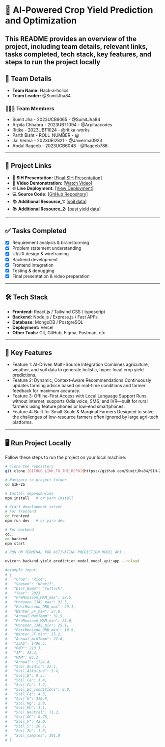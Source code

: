 # 🚀 Al-Powered Crop Yield Prediction and Optimization

This README provides an overview of the project, including team details, relevant links, tasks completed, tech stack, key features, and steps to run the project locally
---

## 👥 Team Details  

- **Team Name:** Hack-a-holics  
- **Team Leader:** @SumitJha84  

### 🧑‍🤝‍🧑 Team Members
- Sumit Jha - 2023UCB6065 - @SumitJha84  
- Arpita Chhabra - 2023UBT1094 - @Arpitaacodes  
- Ritika  - 2023UBT1024 - @ritika-works  
- Parth Bisht - ROLL_NUMBER - @  
- Jai Verma - 2023UEI2821 - @Jaiverma0923  
- Abdul Raqeeb - 2023UCB6048 - @Raqeeb786  

---

## 🔗 Project Links  

- 📑 **SIH Presentation:** [[Final SIH Presentation]](https://github.com/SumitJha84/SIH-25/blob/main/files/internal_PPT_HACK-O-HOLICS.pdf)  
- 🎥 **Video Demonstration:** [[Watch Video]](https://www.youtube.com/watch?v=gpZB9ZwrJmY)
- 🌐 **Live Deployment:** [[View Deployment]](https://sih-25-frontend.vercel.app/) 
- 💻 **Source Code:** [[GitHub Repository]](https://github.com/SumitJha84/SIH-25.git)
- 📚 **Additional Resource_1:** [[soil data]](https://agri.odisha.gov.in/sites/default/files/2025-05/OAS%20A4.pdf)
- 📚 **Additional Resource_2:** [[past yield data]](https://idc.icrisat.org/idc/wp-content/uploads/2020/12/Odisha%20Soil%20Atlas%20dated%202.12.2020.pdf)


---

## ✅ Tasks Completed  

- [x] Requirement analysis & brainstorming  
- [x] Problem statement understanding  
- [x] UI/UX design & wireframing  
- [x] Backend development  
- [x] Frontend integration  
- [x] Testing & debugging  
- [x] Final presentation & video preparation  

---

## 🛠️ Tech Stack  

- **Frontend:** React.js / Tailwind CSS / typescript  
- **Backend:** Node.js / Express.js /  Fast API's
- **Database:** MongoDB / PostgreSQL  
- **Deployment:** Vercel  
- **Other Tools:** Git, GitHub, Figma, Postman, etc.  

---

## 🌟 Key Features  

- Feature 1: AI-Driven Multi-Source Integration
              Combines agriculture, weather, and soil data to generate holistic, hyper-local crop yield 
              predictions.
- Feature 2:  Dynamic, Context-Aware Recommendations
 Continuously updates farming advice based on real-time conditions and farmer feedback 
for maximum accuracy.
- Feature 3: Offline-First Access with Local Language Support
 Runs without internet, supports Odia voice, SMS, and IVR—built for rural farmers using 
feature phones or low-end smartphones. 
- Feature 4: Built for Small-Scale & Marginal Farmers
 Designed to solve the challenges of low-resource farmers often ignored by large agri-tech 
platforms. 
---

## 🖥️ Run Project Locally  

Follow these steps to run the project on your local machine:  

```bash
# Clone the repository
git clone [GITHUB_LINK_TO_THE_REPO](https://github.com/SumitJha84/SIH-25.git)

# Navigate to project folder
cd SIH-25

# Install dependencies
npm install   # or yarn install

# Start development server
# For frontend
cd frontend 
npm run dev   # or yarn dev

# For backend
cd..
cd backend
npm start 

# RUN ON TERMINAL FOR ACTIVATING PREDICTION MODEL API :

uvicorn backend.yield_prediction_model.model_api:app --reload

#example input:
# {
#   "Crop": "Rice",
#   "Season": "Kharif",
#   "Dist_Name": "Cuttack",
#   "Year": 2023,
#   "PreMonsoon_MAM_max": 38.5,
#   "Monsoon_JJAS_max": 32.3,
#   "PostMonsoon_OND_max": 29.1,
#   "Winter_JF_max": 27.8,
#   "Annual_MaxTemp": 31.5,
#   "PreMonsoon_MAM_min": 23.6,
#   "Monsoon_JJAS_min": 25.1,
#   "PostMonsoon_OND_min": 18.5,
#   "Winter_JF_min": 15.2,
#   "Annual_minTemp": 22.6,
#   "JJAS": 1400.5,
#   "OND": 210.3,
#   "JF": 28.4,
#   "MAM": 85.2,
#   "Annual": 1724.4,
#   "Soil_Acidic": 22.1,
#   "Soil_Alkaline": 5.4,
#   "Soil_B": 0.5,
#   "Soil_Ca": 3.4,
#   "Soil_Cu": 1.2,
#   "Soil_EC_conditions": 0.8,
#   "Soil_Fe": 4.3,
#   "Soil_K": 320.5,
#   "Soil_Mg": 2.8,
#   "Soil_Mn": 1.1,
#   "Soil_Neutral": 71.2,
#   "Soil_OC": 0.78,
#   "Soil_P": 42.0,
#   "Soil_S": 28.7,
#   "Soil_Zn": 1.6,
#   "Soil_samples": 101.0
# }

